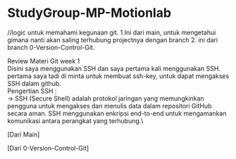 # StudyGroup-MP-Motionlab

//logic untuk memahami kegunaan git.
1.Ini dari main, untuk mengetahui gimana nanti akan saling terhubung projectnya dengan branch
2. ini dari branch 0-Version-Control-Git.
   
 Review Materi Git week 1\
Disini saya menggunakan SSH dan saya pertama kali menggunakan SSH. pertama saya tadi di minta untuk membuat ssh-key, untuk dapat mengakses SSH dalam github.\
Pengertian SSH :\
-> SSH (Secure Shell) adalah protokol jaringan yang memungkinkan pengguna untuk mengakses dan menulis data dalam repositori GitHub secara aman. SSH menggunakan enkripsi end-to-end untuk mengamankan komunikasi antara perangkat yang terhubung.\
 
[Dari Main]


[Dari  0-Version-Control-Git]
